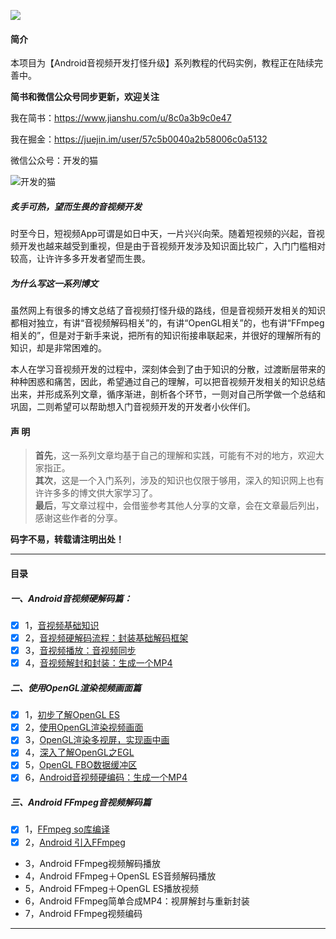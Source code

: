 
![](https://github.com/ChenLittlePing/LearningVideo/blob/master/cover.jpg)

#### 简介

本项目为【Android音视频开发打怪升级】系列教程的代码实例，教程正在陆续完善中。

**简书和微信公众号同步更新，欢迎关注**

我在简书：https://www.jianshu.com/u/8c0a3b9c0e47  

我在掘金：https://juejin.im/user/57c5b0040a2b58006c0a5132

微信公众号：开发的猫

![开发的猫](https://github.com/ChenLittlePing/LearningVideo/blob/6e54f71b7e9138da6268d57e198dfdeaa1d3a4d7/qrcode_for_wx.jpg)

##### 炙手可热，望而生畏的音视频开发

时至今日，短视频App可谓是如日中天，一片兴兴向荣。随着短视频的兴起，音视频开发也越来越受到重视，但是由于音视频开发涉及知识面比较广，入门门槛相对较高，让许许多多开发者望而生畏。

##### 为什么写这一系列博文

虽然网上有很多的博文总结了音视频打怪升级的路线，但是音视频开发相关的知识都相对独立，有讲“音视频解码相关”的，有讲“OpenGL相关”的，也有讲“FFmpeg相关的”，但是对于新手来说，把所有的知识衔接串联起来，并很好的理解所有的知识，却是非常困难的。

本人在学习音视频开发的过程中，深刻体会到了由于知识的分散，过渡断层带来的种种困惑和痛苦，因此，希望通过自己的理解，可以把音视频开发相关的知识总结出来，并形成系列文章，循序渐进，剖析各个环节，一则对自己所学做一个总结和巩固，二则希望可以帮助想入门音视频开发的开发者小伙伴们。

#### 声 明

> **首先**，这一系列文章均基于自己的理解和实践，可能有不对的地方，欢迎大家指正。  
**其次**，这是一个入门系列，涉及的知识也仅限于够用，深入的知识网上也有许许多多的博文供大家学习了。  
**最后**，写文章过程中，会借鉴参考其他人分享的文章，会在文章最后列出，感谢这些作者的分享。

**码字不易，转载请注明出处！**

---

#### 目录
##### 一、Android音视频硬解码篇：
  - [x] 1，[音视频基础知识](https://www.jianshu.com/p/1749d2d43ecb)
  - [x] 2，[音视频硬解码流程：封装基础解码框架](https://www.jianshu.com/p/ff65ef5207ce)
  - [x] 3，[音视频播放：音视频同步](https://www.jianshu.com/p/ba8db84f8fe8)
  - [x] 4，[音视频解封和封装：生成一个MP4](https://www.jianshu.com/p/105147d75dfa)
  
##### 二、使用OpenGL渲染视频画面篇
  - [x] 1，[初步了解OpenGL ES](https://www.jianshu.com/p/2158d4aec142)
  - [x] 2，[使用OpenGL渲染视频画面](https://www.jianshu.com/p/176880b2b3a2)
  - [x] 3，[OpenGL渲染多视屏，实现画中画](https://www.jianshu.com/p/0e56e9678dd5)
  - [x] 4，[深入了解OpenGL之EGL](https://www.jianshu.com/p/9f4f6c72ef5a)
  - [x] 5，[OpenGL FBO数据缓冲区](https://www.jianshu.com/p/1a7741608083)
  - [x] 6，[Android音视频硬编码：生成一个MP4](https://www.jianshu.com/p/bfdeac7da147)

##### 三、Android FFmpeg音视频解码篇
  - [x] 1，[FFmpeg so库编译](https://www.jianshu.com/p/350f8e083e82)
  - [x] 2，[Android 引入FFmpeg](https://www.jianshu.com/p/2c9918546edc)
  - 3，Android FFmpeg视频解码播放
  - 4，Android FFmpeg＋OpenSL ES音频解码播放
  - 5，Android FFmpeg＋OpenGL ES播放视频
  - 6，Android FFmpeg简单合成MP4：视屏解封与重新封装
  - 7，Android FFmpeg视频编码
---
